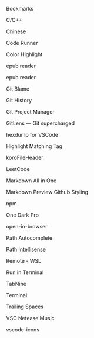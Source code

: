 Bookmarks

C/C++

Chinese

Code Runner

Color Highlight

epub reader

epub reader

Git Blame

Git History

Git Project Manager

GitLens — Git supercharged

hexdump for VSCode

Highlight Matching Tag

koroFileHeader

LeetCode

Markdown All in One

Markdown Preview Github Styling

npm

One Dark Pro

open-in-browser

Path Autocomplete

Path Intellisense

Remote - WSL

Run in Terminal

TabNine

Terminal

Trailing Spaces

VSC Netease Music

vscode-icons